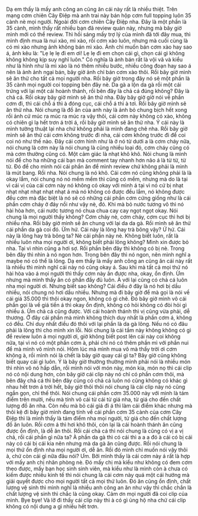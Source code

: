 Dạ em thấy là mấy anh công an cũng ăn cái này rất là nhiều thiệt. Trên mạng cơm chiên Cây Điệp mà anh trai này bán hộp cơm full topping luôn 35 cành nè mọi người. Ngoài đời cơm chiên Cây Điệp nha. Đây là một phần là 35 cành, mình thấy rất nhiều bạn đã review quán này, nhưng mà bây giờ mình mới có thể review. Thì hồi sáng mấy trợ lý của mình đã tới đây mua, thì mình định mua là nui xào, mì xào, rồi cơm xào luôn, nhưng mà cuối cùng là có mì xào nhưng ảnh không bán mì xào. Ảnh chỉ muốn bán cơm xào hay sao á, ảnh kêu là: "Lẹ lẹ lẹ đi em ơi! Lẹ lẹ đi em chọn cái gì, chọn cái gì không không không kịp suy nghĩ luôn." Có nghĩa là ảnh bán rất là vội vã và kiểu như là hình như là mì xào là nó thêm nhiều bước, nhiều công đoạn hay sao á nên là ảnh ảnh ngại bán, bây giờ ảnh chỉ bán cơm xào thôi. Rồi bây giờ mình sẽ ăn thử cho tất cả mọi người nha. Rồi bây giờ trong đây nó sẽ một phần là 35 cành mọi người coi topping bên đây nè. Da gà a lộn da gà rồi một cái trứng với lại một cái hoành thánh, rồi bên đây là chả cá đúng không? Đây là chả cá. Rồi okay bây giờ mình sẽ ăn thử nha. Đây bây giờ giờ nói về phần cơm đi, thì cái chỗ á thì à đóng cục, cái chỗ á thì à tơi. Rồi bây giờ mình sẽ ăn thử nha. Nói chung là đồ ăn của anh này là ảnh bỏ chung bịch hết xong rồi ảnh cứ múc ra múc ra múc ra vậy thôi, cái cơm này không có xào, không có chiên gì lạ hết trơn á trời á, rồi bây giờ mình sẽ ăn thử nha. Ý cái này là mình tường thuật lại nha chứ không phải là mình đang chê nha. Rồi bây giờ mình sẽ ăn thử cái cơm không trước đi nha, cái cơm không trước đi để coi coi nó như thế nào. Đây cái cơm hình như là ở nó từ dưới a là cơm cháy nữa, nói chung là cơm này là nói chung là cũng nhiều loại đó, cơm cháy cũng có mà cơm thường cũng có. Một cảm giác là nhạt khô khô. Nói chung là mình nói để cho ha những cái bạn mà comment tay nhanh hơn não á là từ từ, từ từ. Đó để cho mình nói cái phần ăn để mình review chứ không phải là mình là mút bang. Rồi nha. Nói chung là nó khô. Cái cơm nó cũng không phải là là okay lắm, nói chung nó nó mềm mềm thì cũng có mềm, nhưng mà do là tại vì cái vị của cái cơm này nó không có okay với mình á tại vì nó cứ bị nhạt nhạt nhạt nhạt nhạt nhạt á mà nó không có được đều lắm, nó không được đều cơm mà đặc biệt là nó sẽ có những cái phần cơm cứng giống như là cái phần cơm cháy ở đáy nồi như vậy nè, đó. Khi mà bỏ nước tương vô thì nó hài hòa hơn, cái nước tương nó chua chua cay cay ngọt ngọt okay. Nói chung là mọi người thấy không? Cơm cháy nè, cơm cháy, cơm cục thì hơi bị nhiều nha. Rồi bây giờ mình sẽ ăn chung với lại da da gà. Rồi mình sẽ ăn thử cái phần da gà coi đó. Ừm hứ. Cái này là lông hay trà bông vậy? Ứ hứ. Cái này là lông hay trà bông ta? Nè cái phần này nè. Không biết luôn, rất là nhiều luôn nha mọi người ơi, không biết phải lông không? Mình xin được bỏ nha. Tại vì nhìn cũng a hơi sợ. Rồi phần bên đây thì không có bị nè. Trong bên đây thì nhìn à nó ngon hơn. Trong bên đây thì nó ngon, nên mình nghĩ a maybe nó có thể là lông. Dạ em thấy là mấy anh công an cũng ăn cái này rất là nhiều thì mình nghĩ cái này nó cũng okay á. Sau khi mà tất cả mọi thứ nó hài hòa vào á mọi người thì thấy cơm này ăn được nha, okay, ổn định. Ừm nhưng mà mình thấy ăn có phần đầy đủ luôn. À với lại cũng có chả cá luôn nha mọi người ơi. Nhưng biết sao không? Cái điều ở đây là nó hơi bị dầu nhiều, nói chung nó hơi dầu nhiều. Nhưng mà đi bây giờ để mà gọi là nói về cái giá 35.000 thì thôi okay ngon, không có gì chê. Đó bây giờ mình vô cái phần gọi là về giá tiền á thì okay ổn định, không có hỏi không có đòi hỏi gì nhiều á. Ừm chả cá cũng được. Với cái hoành thánh thì vị cũng vừa phải, dễ thương. Ở đây cái phần mà mình không thích duy nhất là phần cơm á, không có đều. Chỉ duy nhất điều đó thôi với lại phần là da gà lông. Nếu nó có đâu phải là lông thì cho mình xin lỗi. Nói chung là cái tầm này không không có gì để review luôn á mọi người ơi, giờ không biết post lên cái này coi không nữa, tại vì nó có một phần cơm à, phải chi nó có thêm phần mì với phần nui để mà mình vô mình nói. Hôm lúc mà mình mua vô mà thấy trời ơi cơm không à, rồi mình nói là chết là bây giờ quay cái gì ta? Bây giờ cũng không biết quay cái gì luôn. Ý là bây giờ thường thường mình phải nói là nhiều món thì nhìn vô nó hấp dẫn, rồi mình nói với món này, món kia, món nọ thì cái clip nó có nội dung hơn, còn bây giờ cái clip này nó chỉ có phần cơm thôi, mà bên đây chả cá thì bên đây cũng có chả cá luôn nó cũng không có khác gì nhau hết trơn á trời hết, bây giờ thôi thôi nói chung là cái clip này nó cũng ngắn gọn, chỉ thế thôi. Nói chung cái phần cơm 35.000 này với mình là tám điểm trên mười, nếu mà tính vô cái từ cái từ giá nha, từ giá cho đến chất lượng đồ ăn nha. Còn nếu mà bỏ cái giá đi á thì làm cái điểm khác nhưng mà thôi kệ đi bây giờ mình đang tính về cái phần cơm 35 cành của cơm Cây Điệp thì là mình thấy là tám điểm nha mọi người, từ giá cho đến chất lượng đồ ăn luôn. Rồi cơm á thì hơi khô thôi, còn lại là cái hoành thánh ăn cũng được ổn định, là dễ ăn thôi. Rồi cái chả cá thì nói chung là cũng có vị a vị chả, rồi cái phần gì nữa ta? À phần da gà thì có cái thì a a a đó à cái có bị cái này có cái bị cái kia nên nhưng mà da gà ăn cũng được. Rồi nói chung là mọi thứ ổn định nha mọi người ơi, dễ ăn. Rồi đó mình chỉ muốn nói vậy thôi à, chứ còn cái gì nữa đâu nói? Ưm. Bởi mình thấy là cái cơm này á rất là hợp với mấy anh chị nhân phòng nè. Đó mấy chị mà kiểu như không có đem cơm theo được, mấy bạn học sinh sinh viên, mà kiểu như là mình còn à chưa có kiếm được nhiều kinh tế thì nói chung là cái cơm này quá một cái hướng mà giải quyết được cho mọi người tất cả mọi thứ luôn. Đó ăn cũng ổn định, chất lượng vệ sinh thì mình nghĩ là nhiều anh công an ăn như vậy thì chắc chắn là chất lượng vệ sinh thì chắc là cũng okay. Cảm ơn mọi người đã coi clip của mình. Bye bye! Và lỡ đi thấy cái clip này thì à có gì ủng hộ nha chứ cái clip không có nội dung a gì nhiều hết trơn.